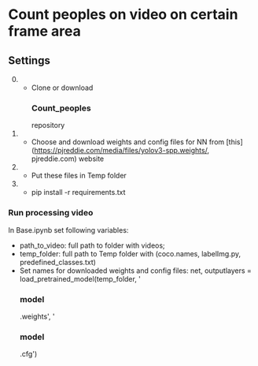 # Count peoples on video on certain frame area

## Settings
0) - Clone or download <h3>Count_peoples</h3> repository
1) - Choose and download weights and config files for NN from [this](https://pjreddie.com/media/files/yolov3-spp.weights/, pjreddie.com) website
2) - Put these files in Temp folder 
3) - pip install -r requirements.txt

### Run processing video
In Base.ipynb set following variables:
  - path_to_video: full path to folder with videos;
  - temp_folder: full path to Temp folder with (coco.names, labelImg.py, predefined_classes.txt)
  - Set names for downloaded weights and config files:
    net, outputlayers = load_pretrained_model(temp_folder, '<h3>model</h3>.weights', '<h3>model</h3>.cfg') 
                                
                                          


 
